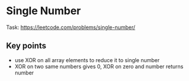# Single Number
Task: https://leetcode.com/problems/single-number/
## Key points
* use XOR on all array elements to reduce it to single number
* XOR on two same numbers gives 0, XOR on zero and number returns number